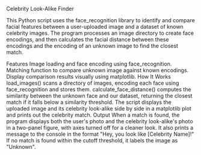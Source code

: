 Celebrity Look-Alike Finder

This Python script uses the face_recognition library to identify and compare facial features between a user-uploaded image and a dataset of known celebrity images. The program processes an image directory to create face encodings, and then calculates the facial distance between these encodings and the encoding of an unknown image to find the closest match.

Features
Image loading and face encoding using face_recognition.
Matching function to compare unknown image against known encodings.
Display comparison results visually using matplotlib.
How It Works
load_images() scans a directory of images, encoding each face using face_recognition and stores them.
calculate_face_distance() computes the similarity between the unknown face and our dataset, returning the closest match if it falls below a similarity threshold.
The script displays the uploaded image and its celebrity look-alike side by side in a matplotlib plot and prints out the celebrity match.
Output
When a match is found, the program displays both the user's photo and the celebrity look-alike's photo in a two-panel figure, with axes turned off for a cleaner look. It also prints a message to the console in the format "Hey, you look like [Celebrity Name]!" If no match is found within the cutoff threshold, it labels the image as "Unknown".
